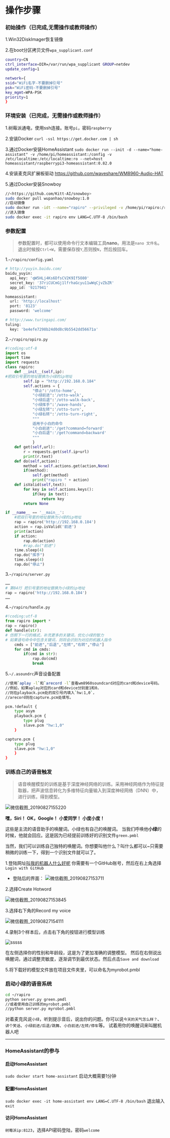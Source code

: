 # 操作步骤

### 初始操作（已完成,无需操作或教师操作）

1.Win32DiskImager恢复镜像

2.在boot分区拷贝文件`wpa_supplicant.conf`

```bash
country=CN
ctrl_interface=DIR=/var/run/wpa_supplicant GROUP=netdev
update_config=1

network={
ssid="WiFi名字-不要删掉引号"
psk="WiFi密码-不要删掉引号"
key_mgmt=WPA-PSK
priority=1
}
```

### 环境安装（已完成，无需操作或教师操作）

1.树莓派通电，使用ssh连接。账号`pi`，密码`raspberry`

2.安装Docker
`curl -ssl https://get.docker.com | sh`

3.通过Docker安装HomeAssistant
`sudo docker run --init -d --name="home-assistant" -v /home/pi/homeassistant:/config -v /etc/localtime:/etc/localtime:ro --net=host homeassistant/raspberrypi3-homeassistant:0.82.0`

4.安装麦克风扩展板驱动
<https://github.com/waveshare/WM8960-Audio-HAT>

5.通过Docker安装Snowboy

```bash
//<https://github.com/Kitt-AI/snowboy>
sudo docker pull wupanhao/snowboy:1.0
//启动镜像
sudo docker run -idt --name="rapiro" --privileged -v /home/pi/rapiro:/rapiro wupanhao/snowboy:1.0 /bin/bash
//进入镜像
sudo docker exec -it rapiro env LANG=C.UTF-8 /bin/bash
```

### 参数配置

>参数配置时，都可以使用命令行文本编辑工具**nano**。用法是`nano 文件名`。退出时候按`Ctrl+W`，需要保存按`Y`,否则按`N`，然后按回车。

1.`~/rapiro/config.yaml`

```bash
# http://yuyin.baidu.com/
baidu_yuyin:
  api_key: 'qW5HLj4Ks6DfsCV2K9If5O80'
  secret_key: '37riCUCmGj1lfrhaGcyu11wWqCjvZbZR'
  app_id: '9217941'

homeassistant:
  url: 'http://localhost'
  port: '8123'
  password: 'welcome'

# http://www.turingapi.com/
tuling:
  key: 'be4efe7298b24d0d8c9b5542dd56671a'
```

2.`~/rapiro/opiro.py`

```python
#!coding:utf-8
import os
import time
import requests
class rapiro:
    def __init__(self,ip):
#把双引号里的地址替换为小绿的ip地址
        self.ip = "http://192.168.0.184"
        self.actions = {
            "停止":'/otto-home',
            "小绿前进":'/otto-walk',
            "小绿后退":'/otto-walk-back',
            "小绿挥手":'/wave-hands',
            "小绿左转":'/otto-turn',
            "小绿右转":'/otto-turn-right',
            """
            适用于小白的命令
            "小白前进":'/get?command=forward'
            "小白后退":'/get?command=backward'
            """
            }
    def get(self,url):
        r = requests.get(self.ip+url)
        print(r.text)
    def do(self,action):
        method = self.actions.get(action,None)
        if(method):
            self.get(method)
            print("rapiro " + action)
    def isValid(self,text):
        for key in self.actions.keys():
            if(key in text):
                return key
        return None

if __name__ == '__main__':
    #把双引号里的地址替换为小绿的ip地址
    rap = rapiro('http://192.168.0.184')
    action = rap.isValid('前进')
    print(action)
    if action:
        rap.do(action)
        #rap.do("前进")
    time.sleep(4)
    rap.do("挥手")
    time.sleep(4)
    rap.do("停止")
```

3.`~/rapiro/server.py`

```python
……
# 第84行 把引号里的地址替换为小绿的ip地址
rap = rapiro('http://192.168.0.184')
……
```

4.`~/rapiro/handle.py`

```python
#!coding:utf-8
from rapiro import *
rap = rapiro()
def handle(str):
# 仿照下一行的格式，补充更多的关键词，优化小绿的智力
# 如果语句命令中包含关键词，则将会识别为对应的机器人指令
    cmds = ["前进","后退","左转","右转","停止"]
    for cmd in cmds:
        if(cmd in str):
            rap.do(cmd)
            break
```

5.`~/.asoundrc`声音设备配置

```bash
//使用`aplay -l`和`arecord -l`查看wm8960soundcard对应的card和device号码。
//例如，如果aplay对应的card和device分别是1和0，
//则在playback.pcm处的双引号内填入`hw:1,0`，
//arecord则在capture.pcm处填写。

pcm.!default {
    type asym
    playback.pcm {
        type plug
        slave.pcm "hw:1,0"
    }

capture.pcm {
    type plug
    slave.pcm "hw:1,0"
    }
}
```

### 训练自己的语音触发

>语音唤醒模型的训练是基于深度神经网络的训练。采用神经网络作为特征提取器，把声波信息转化为多维特征向量输入到深度神经网络（DNN）中，进行训练，得到模型。

![微信截图_20190827155220](https://md.hass.live/%E5%BE%AE%E4%BF%A1%E6%88%AA%E5%9B%BE_20190827155220.png)

**嘿，Siri！**
**OK，Google！**
**小爱同学！**
**小度小度！**

这些是主流的语音助手的唤醒词。小绿也有自己的唤醒词。
当我们呼唤他**小绿**的时候，他就会回应。这是因为已经提前训练好的识别文件`green.pmbl`

当然，我们可以训练自己独特的唤醒词。你想要叫他什么？叫什么都可以~只需要稍微的训练一下，得到一个识别文件就可以了。

1.登陆网址[叫我的机器人什么好呢](https://snowboy.kitt.ai/)
你需要有一个GitHub账号，然后在右上角选择`Login with GitHub`

- 登陆后的界面：
![微信截图_20190827153711](https://md.hass.live/%E5%BE%AE%E4%BF%A1%E6%88%AA%E5%9B%BE_20190827153711.png)

2.选择Create Hotword

![微信截图_20190827153845](https://md.hass.live/%E5%BE%AE%E4%BF%A1%E6%88%AA%E5%9B%BE_20190827153845.png)

3.选择右下角的Record my voice

![微信截图_20190827154111](https://md.hass.live/%E5%BE%AE%E4%BF%A1%E6%88%AA%E5%9B%BE_20190827154111.png)

4.录制3个样本后，点击右下角的按钮进行模型训练

![sssss](https://md.hass.live/sssss.png)

在左侧选择你的性别和年龄段，这是为了更加准确的调整模型。
然后在右侧说出唤醒词，通过调整灵敏度，逐渐调节到最优状态。然后点击`Save and download`

5.将下载好的模型文件放在项目文件夹里，可以命名为myrobot.pmbl

### 启动小绿的语音系统

```bash
cd ~/rapiro
python server.py green.pmdl
//或者使用自己训练的myrobot.pmbl
//python server.py myrobot.pmbl
```

对着麦克风说`小绿`，听到提示音后，说出你的问题。你可以说`今天的天气怎么样？`、`讲个笑话`、`小绿前进/后退/跳舞`、`小白前进/左转/停车`等。
试着用你的唤醒词来叫醒机器人吧

---

### HomeAssistant的参与

#### 启动HomeAssistant

`sudo docker start home-assistant`
启动大概需要1分钟

#### 配置HomeAssistant

`sudo docker exec -it home-assistant env LANG=C.UTF-8 /bin/bash`
退出输入`exit`

#### 访问HomeAssistant

`树莓派ip:8123`，选择API密码登陆，密码`welcome`
